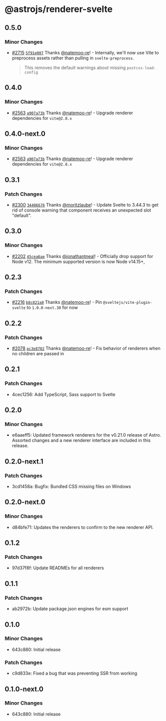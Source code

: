 # @astrojs/renderer-svelte

## 0.5.0

### Minor Changes

- [#2715](https://github.com/withastro/astro/pull/2715) [`5f91e007`](https://github.com/withastro/astro/commit/5f91e007cbbb3a5ff7322964d811844b0921db61) Thanks [@natemoo-re](https://github.com/natemoo-re)! - Internally, we'll now use Vite to preprocess assets rather than pulling in `svelte-preprocess`.

  > This removes the default warnings about missing `postcss-load-config`

## 0.4.0

### Minor Changes

- [#2563](https://github.com/withastro/astro/pull/2563) [`a907a73b`](https://github.com/withastro/astro/commit/a907a73b8cd14726d158ea460932f9cd8891923a) Thanks [@natemoo-re](https://github.com/natemoo-re)! - Upgrade renderer dependencies for `vite@2.8.x`

## 0.4.0-next.0

### Minor Changes

- [#2563](https://github.com/withastro/astro/pull/2563) [`a907a73b`](https://github.com/withastro/astro/commit/a907a73b8cd14726d158ea460932f9cd8891923a) Thanks [@natemoo-re](https://github.com/natemoo-re)! - Upgrade renderer dependencies for `vite@2.8.x`

## 0.3.1

### Patch Changes

- [#2300](https://github.com/withastro/astro/pull/2300) [`34486676`](https://github.com/withastro/astro/commit/344866762c3a96b92bd754cf3706db73e2d74647) Thanks [@moritzlaube](https://github.com/moritzlaube)! - Update Svelte to 3.44.3 to get rid of console warning that component receives an unexpected slot "default".

## 0.3.0

### Minor Changes

- [#2202](https://github.com/withastro/astro/pull/2202) [`45cea6ae`](https://github.com/withastro/astro/commit/45cea6aec5a310fed4cb8da0d96670d6b99a2539) Thanks [@jonathantneal](https://github.com/jonathantneal)! - Officially drop support for Node v12. The minimum supported version is now Node v14.15+,

## 0.2.3

### Patch Changes

- [#2216](https://github.com/withastro/astro/pull/2216) [`b8c821a0`](https://github.com/withastro/astro/commit/b8c821a0743ed004691eae0eea471a368d2fa35f) Thanks [@natemoo-re](https://github.com/natemoo-re)! - Pin `@sveltejs/vite-plugin-svelte` to `1.0.0-next.30` for now

## 0.2.2

### Patch Changes

- [#2078](https://github.com/withastro/astro/pull/2078) [`ac3e8702`](https://github.com/withastro/astro/commit/ac3e870280e983a7977da79b6eec0568d38d8420) Thanks [@natemoo-re](https://github.com/natemoo-re)! - Fix behavior of renderers when no children are passed in

## 0.2.1

### Patch Changes

- 4cec1256: Add TypeScript, Sass support to Svelte

## 0.2.0

### Minor Changes

- e6aaeff5: Updated framework renderers for the v0.21.0 release of Astro. Assorted changes and a new renderer interface are included in this release.

## 0.2.0-next.1

### Patch Changes

- 3cd1458a: Bugfix: Bundled CSS missing files on Windows

## 0.2.0-next.0

### Minor Changes

- d84bfe71: Updates the renderers to confirm to the new renderer API.

## 0.1.2

### Patch Changes

- 97d37f8f: Update READMEs for all renderers

## 0.1.1

### Patch Changes

- ab2972b: Update package.json engines for esm support

## 0.1.0

### Minor Changes

- 643c880: Initial release

### Patch Changes

- c9d833e: Fixed a bug that was preventing SSR from working

## 0.1.0-next.0

### Minor Changes

- 643c880: Initial release
